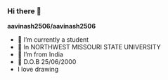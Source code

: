 ### Hi there 👋


**aavinash2506/aavinash2506**


- 🔭 I’m currently a student
- 🌱 In NORTHWEST MISSOURI STATE UNIVERSITY
- 👯 I’m from India
- 🤔 D.O.B 25/06/2000
- I love drawing 

